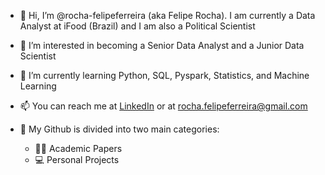 - 👋 Hi, I’m @rocha-felipeferreira (aka Felipe Rocha). I am currently a Data Analyst at iFood (Brazil) and I am also a Political Scientist
- 👀 I’m interested in becoming a Senior Data Analyst and a Junior Data Scientist
- 🌱 I’m currently learning Python, SQL, Pyspark, Statistics, and Machine Learning
- 📫 You can reach me at [LinkedIn](https://www.linkedin.com/in/rochafelipeferreira/) or at rocha.felipeferreira@gmail.com
- 📂 My Github is divided into two main categories:

  - 👨‍🏫 Academic Papers  
  - 💻 Personal Projects    
